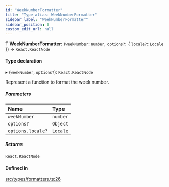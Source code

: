 ```yaml
---
id: "WeekNumberFormatter"
title: "Type alias: WeekNumberFormatter"
sidebar_label: "WeekNumberFormatter"
sidebar_position: 0
custom_edit_url: null
---
```


Ƭ **WeekNumberFormatter**: (`weekNumber`: `number`, `options?`: { `locale?`: `Locale`  }) => `React.ReactNode`

#### Type declaration

▸ (`weekNumber`, `options?`): `React.ReactNode`

Represent a function to format the week number.

##### Parameters

| Name | Type |
| :------ | :------ |
| `weekNumber` | `number` |
| `options?` | `Object` |
| `options.locale?` | `Locale` |

##### Returns

`React.ReactNode`

#### Defined in

[src/types/formatters.ts:26](https://github.com/gpbl/react-day-picker/blob/cd80be68f/src/types/formatters.ts#L26)
